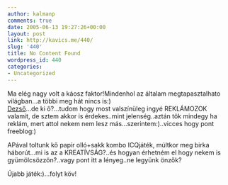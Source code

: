 ```yaml
---
author: kalmanp
comments: true
date: 2005-06-13 19:27:26+00:00
layout: post
link: http://kavics.me/440/
slug: '440'
title: No Content Found
wordpress_id: 440
categories:
- Uncategorized
---
```


Ma elég nagy volt a káosz faktor!Mindenhol az általam megtapasztalhato világban...a többi meg hát nincs is:)  
[Dezső](http://kalitka.freeblog.hu/)...de ki ő?...tudom hogy most valszínüleg ingyé REKLÁMOZOK valamit, de sztem akkor is érdekes..mint jelenség..aztán tök mindegy ha reklám, mert attol nekem nem lesz más...szerintem:)..vicces hogy pont freeblog:)




APával toltunk kő papír olló+sakk kombo ICQjáték, múltkor meg birka háborút...mi is az a KREATÍVSÁG?..és hogyan érhetném el hogy nekem is gyümölcsözzön?..vagy pont itt a lényeg..ne legyünk önzők?




Újabb játék:)...folyt köv!
